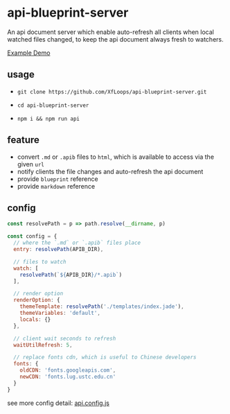 # api-blueprint-server

An api document server which enable auto-refresh all clients when local watched files changed, 
to keep the api document always fresh to watchers.

[Example Demo](dist/index.html)

## usage

- `git clone https://github.com/XfLoops/api-blueprint-server.git`

- `cd api-blueprint-server`

- `npm i && npm run api`


## feature

- convert `.md` or `.apib` files to `html`, which is available to access via the given `url`
- notify clients the file changes and auto-refresh the api document
- provide `blueprint` reference
- provide `markdown` reference


## config

```javascript
const resolvePath = p => path.resolve(__dirname, p)

const config = {
  // where the `.md` or `.apib` files place
  entry: resolvePath(APIB_DIR),

  // files to watch
  watch: [
    resolvePath(`${APIB_DIR}/*.apib`)
  ],

  // render option
  renderOption: {
    themeTemplate: resolvePath('./templates/index.jade'),
    themeVariables: 'default',
    locals: {}
  },

  // client wait seconds to refresh
  waitUtilRefresh: 5,

  // replace fonts cdn, which is useful to Chinese developers
  fonts: {
    oldCDN: 'fonts.googleapis.com',
    newCDN: 'fonts.lug.ustc.edu.cn'
  }
}
```

see more config detail: [api.config.js](api.config.js)